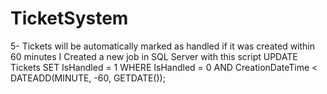 # TicketSystem 
5- Tickets will be automatically marked as handled if it was created within 60 minutes
I Created a new job in SQL Server with this script 
   UPDATE Tickets
    SET IsHandled = 1
    WHERE IsHandled = 0
    AND CreationDateTime < DATEADD(MINUTE, -60, GETDATE());
